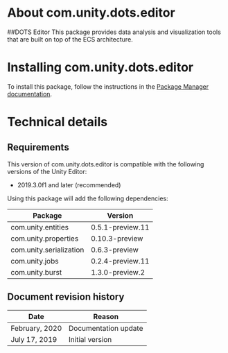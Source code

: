 # About com.unity.dots.editor
##DOTS Editor
This package provides data analysis and visualization tools that are built on top of the ECS architecture.

# Installing com.unity.dots.editor
To install this package, follow the instructions in the [Package Manager documentation](https://docs.unity3d.com/Packages/com.unity.package-manager-ui@latest/index.html). 

# Technical details
## Requirements
This version of com.unity.dots.editor is compatible with the following versions of the Unity Editor:
* 2019.3.0f1 and later (recommended)

Using this package will add the following dependencies:

|Package|Version|
|---|---|
| com.unity.entities| 0.5.1-preview.11|
| com.unity.properties| 0.10.3-preview|
| com.unity.serialization| 0.6.3-preview|
| com.unity.jobs| 0.2.4-preview.11|
| com.unity.burst| 1.3.0-preview.2|

## Document revision history

|Date|Reason|
|---|---|
|February, 2020|Documentation update|
|July 17, 2019|Initial version|
